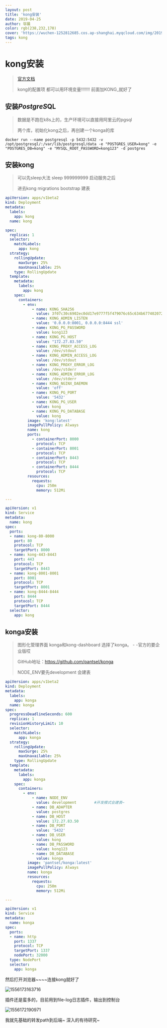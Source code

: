 ```yaml
---
layout: post
title: 'kong安装'
date: 2019-04-25
author: 邬晨
color: rgb(238,232,170)
cover: 'https://wuchen-1252812685.cos.ap-shanghai.myqcloud.com/img/2019-04-25/th.jpg'
tags: kong
---
```




# kong安装

> [官方文档](https://docs.konghq.com/1.1.x/configuration/#environment-variables)
>
> kong的配置项 都可以用环境变量!!!!!!! 前面加KONG_就好了

## 安装*PostgreS*QL

> 数据是不跑在k8s上的，生产环境可以直接用阿里云的pgsql
>
> 两个库，初始化kong之后，再创建一个konga的库

```shell
docker run --name postgresql -p 5432:5432 -v /opt/postgresql/:/var/lib/postgresql/data -e "POSTGRES_USER=kong" -e "POSTGRES_DB=kong" -e "MYSQL_ROOT_PASSWORD=kong123" -d postgres
```



## 安装kong

> 可以先sleep大法  sleep 999999999 启动服务之后
>
> 进去kong migrations bootstrap  建表

```yaml
apiVersion: apps/v1beta2
kind: Deployment
metadata:
  labels:
    app: kong
  name: kong

spec:
  replicas: 1
  selector:
    matchLabels:
      app: kong
  strategy:
    rollingUpdate:
      maxSurge: 25%
      maxUnavailable: 25%
    type: RollingUpdate
  template:
    metadata:
      labels:
        app: kong
    spec:
      containers:
        - env:
            - name: KONG_SHA256
              value: 3f07c30c6902ec0dd17e9777f5f479076c65c634b677402072414ca9d31dc810
            - name: KONG_ADMIN_LISTEN
              value: '0.0.0.0:8001, 0.0.0.0:8444 ssl'
            - name: KONG_PG_PASSWORD
              value: kong123
            - name: KONG_PG_HOST
              value: "172.27.83.50"
            - name: KONG_PROXY_ACCESS_LOG
              value: /dev/stdout
            - name: KONG_ADMIN_ACCESS_LOG
              value: /dev/stdout
            - name: KONG_PROXY_ERROR_LOG
              value: /dev/stderr
            - name: KONG_ADMIN_ERROR_LOG
              value: /dev/stderr
            - name: KONG_NGINX_DAEMON
              value: 'off'
            - name: KONG_PG_PORT
              value: '5432'
            - name: KONG_PG_USER
              value: kong
            - name: KONG_PG_DATABASE
              value: kong
          image: 'kong:latest'
          imagePullPolicy: Always
          name: kong
          ports:
            - containerPort: 8000
              protocol: TCP
            - containerPort: 8001
              protocol: TCP
            - containerPort: 8443
              protocol: TCP
            - containerPort: 8444
              protocol: TCP
          resources:
            requests:
              cpu: 250m
              memory: 512Mi

---

apiVersion: v1
kind: Service
metadata:
  name: kong
spec:
  ports:
  - name: kong-80-8000
    port: 80
    protocol: TCP
    targetPort: 8000
  - name: kong-443-8443
    port: 443
    protocol: TCP
    targetPort: 8443
  - name: kong-8001-8001
    port: 8001
    protocol: TCP
    targetPort: 8001
  - name: kong-8444-8444
    port: 8444
    protocol: TCP
    targetPort: 8444
  selector:
    app: kong

```



## konga安装

> 图形化管理界面 konga和kong-dashboard 选择了konga。 - -官方的要企业版哎
>
> GitHub地址：<https://github.com/pantsel/konga>
>
> NODE_ENV要先development  会建表

```yaml
apiVersion: apps/v1beta2
kind: Deployment
metadata:
  labels:
    app: konga
  name: konga
spec:
  progressDeadlineSeconds: 600
  replicas: 1
  revisionHistoryLimit: 10
  selector:
    matchLabels:
      app: konga
  strategy:
    rollingUpdate:
      maxSurge: 25%
      maxUnavailable: 25%
    type: RollingUpdate
  template:
    metadata:
      labels:
        app: konga
    spec:
      containers:
        - env:
            - name: NODE_ENV
              value: development        #开发模式会建表~
            - name: DB_ADAPTER
              value: postgres
            - name: DB_HOST
              value: 172.27.83.50
            - name: DB_PORT
              value: '5432'
            - name: DB_USER
              value: kong
            - name: DB_PASSWORD
              value: kong123
            - name: DB_DATABASE
              value: konga
          image: 'pantsel/konga:latest'
          imagePullPolicy: Always
          name: konga
          resources:
            requests:
              cpu: 250m
              memory: 512Mi

---

apiVersion: v1
kind: Service
metadata:
  name: konga
spec:
  ports:
  - name: http
    port: 1337
    protocol: TCP
    targetPort: 1337
    nodePort: 32000
  type: NodePort
  selector:
    app: konga

```

然后打开浏览器~~~~连接kong就好了

![1556173163716](https://wuchen-1252812685.cos.ap-shanghai.myqcloud.com/img/2019-04-25/1556173163716.png)



插件还是蛮多的，目前用到file-log日志插件，输出到控制台

![1556172190971](https://wuchen-1252812685.cos.ap-shanghai.myqcloud.com/img/2019-04-25/1556172190971.png)



我就先基础的转发path到后端~ 深入的有待研究~